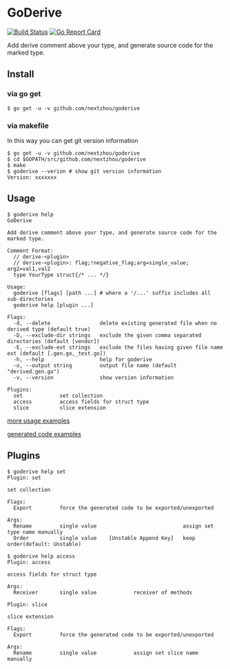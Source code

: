 # GoDerive

[![Build Status](https://travis-ci.org/nextzhou/goderive.svg?branch=master)](https://travis-ci.org/nextzhou/goderive)
[![Go Report Card](https://goreportcard.com/badge/github.com/nextzhou/goderive)](https://goreportcard.com/report/github.com/nextzhou/goderive)

Add derive comment above your type, and generate source code for the marked type.

## Install

### via go get

```
$ go get -u -v github.com/nextzhou/goderive
```

### via makefile

In this way you can get git version information

```
$ go get -u -v github.com/nextzhou/goderive
$ cd $GOPATH/src/github.com/nextzhou/goderive
$ make
$ goderive --verion # show git version information
Version: xxxxxxx
```

## Usage

```
$ goderive help
GoDerive

Add derive comment above your type, and generate source code for the marked type.

Comment Format:
  // derive-<plugin>
  // derive-<plugin>: flag;!negative_flag;arg=single_value; arg2=val1,val2
  type YourType struct{/* ... */}

Usage:
  goderive [flags] [path ...] # where a '/...' suffix includes all sub-directories
  goderive help [plugin ...]

Flags:
  -d, --delete                delete existing generated file when no derived type (default true)
  -D, --exclude-dir strings   exclude the given comma separated directories (default [vendor])
  -E, --exclude-ext strings   exclude the files having given file name ext (default [.gen.go,_test.go])
  -h, --help                  help for goderive
  -o, --output string         output file name (default "derived.gen.go")
  -v, --version               show version information

Plugins:
  set            set collection
  access         access fields for struct type
  slice          slice extension

```

[more usage examples](https://github.com/nextzhou/goderive/blob/master/tests/examples.go)

[generated code examples](https://github.com/nextzhou/goderive/blob/master/tests/derived.gen.go)

## Plugins

```
$ goderive help set
Plugin: set

set collection

Flags:
  Export         force the generated code to be exported/unexported

Args:
  Rename         single value                            assign set type name manually
  Order          single value    [Unstable Append Key]   keep order(default: Unstable)
```

```
$ goderive help access
Plugin: access

access fields for struct type

Args:
  Receiver       single value            receiver of methods
```

```
Plugin: slice

slice extension

Flags:
  Export         force the generated code to be exported/unexported

Args:
  Rename         single value            assign set slice name manually
```
